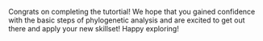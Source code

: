 Congrats on completing the tutortial! We hope that you gained confidence with the basic steps of phylogenetic analysis and are excited to get out there and apply your new skillset! Happy exploring! 